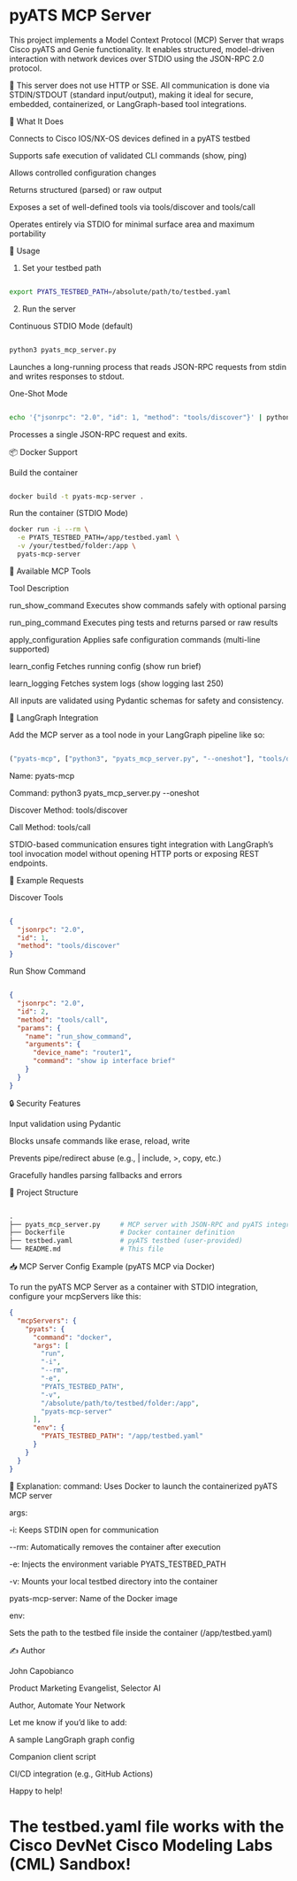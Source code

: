 # pyATS MCP Server

This project implements a Model Context Protocol (MCP) Server that wraps Cisco pyATS and Genie functionality. It enables structured, model-driven interaction with network devices over STDIO using the JSON-RPC 2.0 protocol.

🚨 This server does not use HTTP or SSE. All communication is done via STDIN/STDOUT (standard input/output), making it ideal for secure, embedded, containerized, or LangGraph-based tool integrations.

🔧 What It Does

Connects to Cisco IOS/NX-OS devices defined in a pyATS testbed

Supports safe execution of validated CLI commands (show, ping)

Allows controlled configuration changes

Returns structured (parsed) or raw output

Exposes a set of well-defined tools via tools/discover and tools/call

Operates entirely via STDIO for minimal surface area and maximum portability

🚀 Usage

1. Set your testbed path

```bash

export PYATS_TESTBED_PATH=/absolute/path/to/testbed.yaml

```

2. Run the server

Continuous STDIO Mode (default)

```bash

python3 pyats_mcp_server.py

```

Launches a long-running process that reads JSON-RPC requests from stdin and writes responses to stdout.

One-Shot Mode

``` bash

echo '{"jsonrpc": "2.0", "id": 1, "method": "tools/discover"}' | python3 pyats_mcp_server.py --oneshot

```
Processes a single JSON-RPC request and exits.

📦 Docker Support

Build the container

```bash

docker build -t pyats-mcp-server .

```

Run the container (STDIO Mode)
```bash
docker run -i --rm \
  -e PYATS_TESTBED_PATH=/app/testbed.yaml \
  -v /your/testbed/folder:/app \
  pyats-mcp-server
```

🧠 Available MCP Tools

Tool	Description

run_show_command	Executes show commands safely with optional parsing

run_ping_command	Executes ping tests and returns parsed or raw results

apply_configuration	Applies safe configuration commands (multi-line supported)

learn_config	Fetches running config (show run brief)

learn_logging	Fetches system logs (show logging last 250)

All inputs are validated using Pydantic schemas for safety and consistency.

🤖 LangGraph Integration

Add the MCP server as a tool node in your LangGraph pipeline like so:

```python

("pyats-mcp", ["python3", "pyats_mcp_server.py", "--oneshot"], "tools/discover", "tools/call")

```

Name: pyats-mcp

Command: python3 pyats_mcp_server.py --oneshot

Discover Method: tools/discover

Call Method: tools/call

STDIO-based communication ensures tight integration with LangGraph’s tool invocation model without opening HTTP ports or exposing REST endpoints.

📜 Example Requests

Discover Tools

```json

{
  "jsonrpc": "2.0",
  "id": 1,
  "method": "tools/discover"
}

```

Run Show Command

``` json

{
  "jsonrpc": "2.0",
  "id": 2,
  "method": "tools/call",
  "params": {
    "name": "run_show_command",
    "arguments": {
      "device_name": "router1",
      "command": "show ip interface brief"
    }
  }
}
``` 
🔒 Security Features

Input validation using Pydantic

Blocks unsafe commands like erase, reload, write

Prevents pipe/redirect abuse (e.g., | include, >, copy, etc.)

Gracefully handles parsing fallbacks and errors

📁 Project Structure

```graphql

.
├── pyats_mcp_server.py     # MCP server with JSON-RPC and pyATS integration
├── Dockerfile              # Docker container definition
├── testbed.yaml            # pyATS testbed (user-provided)
└── README.md               # This file

```

📥 MCP Server Config Example (pyATS MCP via Docker)

To run the pyATS MCP Server as a container with STDIO integration, configure your mcpServers like this:

``` json
{
  "mcpServers": {
    "pyats": {
      "command": "docker",
      "args": [
        "run",
        "-i",
        "--rm",
        "-e",
        "PYATS_TESTBED_PATH",
        "-v",
        "/absolute/path/to/testbed/folder:/app",
        "pyats-mcp-server"
      ],
      "env": {
        "PYATS_TESTBED_PATH": "/app/testbed.yaml"
      }
    }
  }
}

```
🧾 Explanation:
command: Uses Docker to launch the containerized pyATS MCP server

args:

-i: Keeps STDIN open for communication

--rm: Automatically removes the container after execution

-e: Injects the environment variable PYATS_TESTBED_PATH

-v: Mounts your local testbed directory into the container

pyats-mcp-server: Name of the Docker image

env:

Sets the path to the testbed file inside the container (/app/testbed.yaml)


✍️ Author

John Capobianco

Product Marketing Evangelist, Selector AI

Author, Automate Your Network

Let me know if you’d like to add:

A sample LangGraph graph config

Companion client script

CI/CD integration (e.g., GitHub Actions)

Happy to help!

# The testbed.yaml file works with the Cisco DevNet Cisco Modeling Labs (CML) Sandbox! 